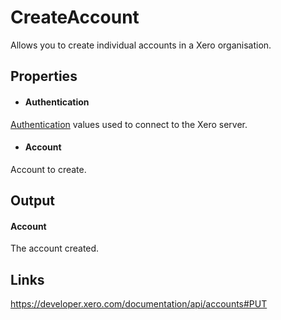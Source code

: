 CreateAccount
============

Allows you to create individual accounts in a Xero organisation.

Properties
----------

-  #### Authentication
[Authentication](../../../Common/Authentication/Index.md) values used to connect to the Xero server.
-  #### Account
Account to create.


Output
-----
#### Account
The account created.

Links
-----

https://developer.xero.com/documentation/api/accounts#PUT
